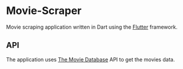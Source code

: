 # Movie-Scraper

Movie scraping application written in Dart using the [Flutter](https://flutter.dev/) framework.

## API
The application uses [The Movie Database](https://www.themoviedb.org) API to get the movies data.
